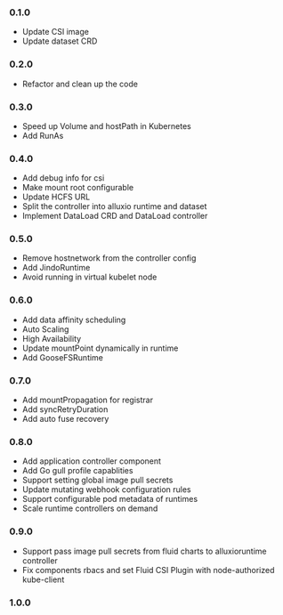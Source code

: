 ### 0.1.0

* Update CSI image
* Update dataset CRD

### 0.2.0

* Refactor and clean up the code


### 0.3.0

* Speed up Volume and hostPath in Kubernetes
* Add RunAs


### 0.4.0

* Add debug info for csi
* Make mount root configurable
* Update HCFS URL
* Split the controller into alluxio runtime and dataset
* Implement DataLoad CRD and DataLoad controller


### 0.5.0

* Remove hostnetwork from the controller config
* Add JindoRuntime
* Avoid running in virtual kubelet node

### 0.6.0

* Add data affinity scheduling
* Auto Scaling
* High Availability
* Update mountPoint dynamically in runtime
* Add GooseFSRuntime

### 0.7.0

* Add mountPropagation for registrar
* Add syncRetryDuration
* Add auto fuse recovery

### 0.8.0

* Add application controller component
* Add Go gull profile capablities
* Support setting global image pull secrets
* Update mutating webhook configuration rules
* Support configurable pod metadata of runtimes
* Scale runtime controllers on demand

### 0.9.0
* Support pass image pull secrets from fluid charts to alluxioruntime controller
* Fix components rbacs and set Fluid CSI Plugin with node-authorized kube-client

### 1.0.0
